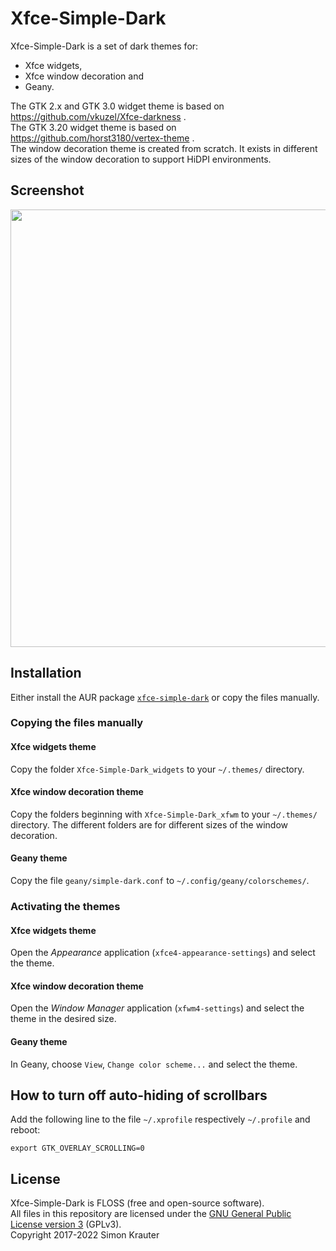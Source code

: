Xfce-Simple-Dark
================

Xfce-Simple-Dark is a set of dark themes for:
- Xfce widgets,
- Xfce window decoration and
- Geany.<br>

The GTK 2.x and GTK 3.0 widget theme is based on https://github.com/vkuzel/Xfce-darkness .<br>
The GTK 3.20 widget theme is based on https://github.com/horst3180/vertex-theme .<br>
The window decoration theme is created from scratch. It exists in different sizes of the window decoration to support HiDPI environments.


Screenshot
------------

<a href="https://github.com/trustable-code/Xfce-Simple-Dark/blob/master/screenshot.png"><img src="https://raw.githubusercontent.com/trustable-code/Xfce-Simple-Dark/master/screenshot.png" width="700"></a>


Installation
------------

Either install the AUR package [`xfce-simple-dark`](https://aur.archlinux.org/packages/xfce-simple-dark/) or copy the files manually.


### Copying the files manually

#### Xfce widgets theme

Copy the folder `Xfce-Simple-Dark_widgets` to your `~/.themes/` directory.

#### Xfce window decoration theme

Copy the folders beginning with `Xfce-Simple-Dark_xfwm` to your `~/.themes/` directory. The different folders are for different sizes of the window decoration.

#### Geany theme

Copy the file `geany/simple-dark.conf` to `~/.config/geany/colorschemes/`.


### Activating the themes

#### Xfce widgets theme

Open the *Appearance* application (`xfce4-appearance-settings`) and select the theme.

#### Xfce window decoration theme

Open the *Window Manager* application (`xfwm4-settings`) and select the theme in the desired size.

#### Geany theme

In Geany, choose `View`, `Change color scheme...` and select the theme.


How to turn off auto-hiding of scrollbars
-----------------------------------------

Add the following line to the file `~/.xprofile` respectively `~/.profile` and reboot:

`export GTK_OVERLAY_SCROLLING=0`


License
-------

Xfce-Simple-Dark is FLOSS (free and open-source software).<br>
All files in this repository are licensed under the [GNU General Public License version 3](https://opensource.org/licenses/GPL-3.0) (GPLv3).<br>
Copyright 2017-2022 Simon Krauter
